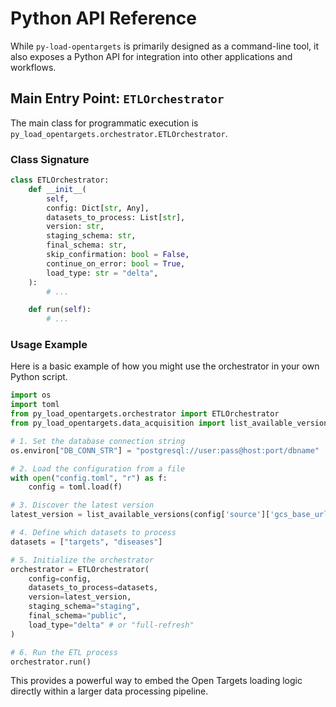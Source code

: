 # Python API Reference

While `py-load-opentargets` is primarily designed as a command-line tool, it also exposes a Python API for integration into other applications and workflows.

## Main Entry Point: `ETLOrchestrator`

The main class for programmatic execution is `py_load_opentargets.orchestrator.ETLOrchestrator`.

### Class Signature
```python
class ETLOrchestrator:
    def __init__(
        self,
        config: Dict[str, Any],
        datasets_to_process: List[str],
        version: str,
        staging_schema: str,
        final_schema: str,
        skip_confirmation: bool = False,
        continue_on_error: bool = True,
        load_type: str = "delta",
    ):
        # ...

    def run(self):
        # ...
```

### Usage Example

Here is a basic example of how you might use the orchestrator in your own Python script.

```python
import os
import toml
from py_load_opentargets.orchestrator import ETLOrchestrator
from py_load_opentargets.data_acquisition import list_available_versions

# 1. Set the database connection string
os.environ["DB_CONN_STR"] = "postgresql://user:pass@host:port/dbname"

# 2. Load the configuration from a file
with open("config.toml", "r") as f:
    config = toml.load(f)

# 3. Discover the latest version
latest_version = list_available_versions(config['source']['gcs_base_url'])[0]

# 4. Define which datasets to process
datasets = ["targets", "diseases"]

# 5. Initialize the orchestrator
orchestrator = ETLOrchestrator(
    config=config,
    datasets_to_process=datasets,
    version=latest_version,
    staging_schema="staging",
    final_schema="public",
    load_type="delta" # or "full-refresh"
)

# 6. Run the ETL process
orchestrator.run()
```

This provides a powerful way to embed the Open Targets loading logic directly within a larger data processing pipeline.

